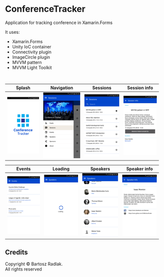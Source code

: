 # ConferenceTracker

Application for tracking conference in Xamarin.Forms
</br>

It uses:
* Xamarin.Forms
* Unity IoC container
* Connectivity plugin
* ImageCircle plugin
* MVVM pattern
* MVVM Light Toolkit

</br>


Splash |  Navigation  |Sessions | Session info
---|---|---|---
<img src="https://github.com/bradlak/ConferenceTracker/blob/master/Screenshots/splash.png" width="200"> |<img src="https://github.com/bradlak/ConferenceTracker/blob/master/Screenshots/title.png" width="200"> |<img src="https://github.com/bradlak/ConferenceTracker/blob/master/Screenshots/sessions.png" width="200"> |<img src="https://github.com/bradlak/ConferenceTracker/blob/master/Screenshots/session.png" width="200">|

Events |  Loading  |Speakers | Speaker info
---|---|---|---
<img src="https://github.com/bradlak/ConferenceTracker/blob/master/Screenshots/events.png" width="200"> |<img src="https://github.com/bradlak/ConferenceTracker/blob/master/Screenshots/loading.png" width="200"> |<img src="https://github.com/bradlak/ConferenceTracker/blob/master/Screenshots/speakers.png" width="200"> |<img src="https://github.com/bradlak/ConferenceTracker/blob/master/Screenshots/speaker.png" width="200">|


## Credits
Copyright &copy; Bartosz Radlak.</br> All rights reserved
